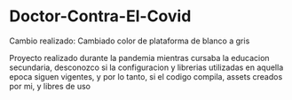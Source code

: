 # Doctor-Contra-El-Covid
Cambio realizado: Cambiado color de plataforma de blanco a gris


Proyecto realizado durante la pandemia mientras cursaba la educacion secundaria, desconozco si la configuracion y librerias utilizadas en aquella epoca siguen vigentes, y por lo tanto, si el codigo compila, assets creados por mi, y libres de uso
